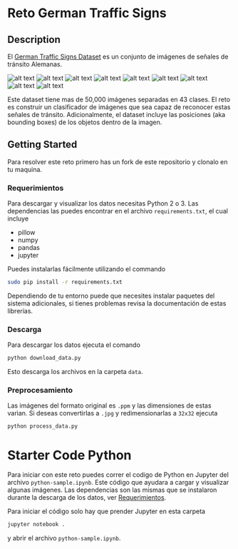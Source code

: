 # Reto German Traffic Signs
## Description
El [German Traffic Signs Dataset](http://benchmark.ini.rub.de/?section=gtsrb&subsection=news) es un conjunto de imágenes de señales de tránsito Alemanas.

![alt text][s1] ![alt text][s2] ![alt text][s3] ![alt text][s4] ![alt text][s5] ![alt text][s6] ![alt text][s7] ![alt text][s8] ![alt text][s9]

Este dataset tiene mas de 50,000 imágenes separadas en 43 clases. El reto es construir un clasificador de imágenes que sea capaz de reconocer estas señales de tránsito. Adicionalmente, el dataset incluye las posiciones (aka bounding boxes) de los objetos dentro de la imagen.

## Getting Started
Para resolver este reto primero has un fork de este repositorio y clonalo en tu maquina.

### Requerimientos
Para descargar y visualizar los datos necesitas Python 2 o 3. Las dependencias las puedes encontrar en el archivo `requirements.txt`, el cual incluye
* pillow
* numpy
* pandas
* jupyter

Puedes instalarlas fácilmente utilizando el commando

```bash
sudo pip install -r requirements.txt
```
Dependiendo de tu entorno puede que necesites instalar paquetes del sistema adicionales, si tienes problemas revisa la documentación de estas librerías.

### Descarga
Para descargar los datos ejecuta el comando
```bash
python download_data.py
```
Esto descarga los archivos en la carpeta `data`.

### Preprocesamiento
Las imágenes del formato original es `.ppm` y las dimensiones de estas varìan. Si deseas convertirlas a `.jpg` y redimensionarlas a `32x32` ejecuta

```bash
python process_data.py
```

# Starter Code Python
Para iniciar con este reto puedes correr el codigo de Python en Jupyter del archivo `python-sample.ipynb`. Este código que ayudara a cargar y visualizar algunas imágenes. Las dependencias son las mismas que se instalaron durante la descarga de los datos, ver [Requerimientos](#Requerimientos).

Para iniciar el código solo hay que prender Jupyter en esta carpeta

```bash
jupyter notebook .
```
y abrir el archivo `python-sample.ipynb`.

[s1]: http://benchmark.ini.rub.de/Images/gtsrb/0.png "S"
[s2]: http://benchmark.ini.rub.de/Images/gtsrb/1.png "S"
[s3]: http://benchmark.ini.rub.de/Images/gtsrb/2.png "S"
[s4]: http://benchmark.ini.rub.de/Images/gtsrb/3.png "S"
[s5]: http://benchmark.ini.rub.de/Images/gtsrb/4.png "S"
[s6]: http://benchmark.ini.rub.de/Images/gtsrb/5.png "S"
[s7]: http://benchmark.ini.rub.de/Images/gtsrb/6.png "S"
[s8]: http://benchmark.ini.rub.de/Images/gtsrb/11.png "S"
[s9]: http://benchmark.ini.rub.de/Images/gtsrb/8.png "S"
